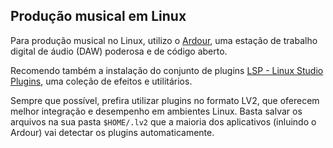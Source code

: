 Produção musical em Linux
-------------------------
Para produção musical no Linux, utilizo o [Ardour](https://ardour.org/), uma estação de trabalho digital de áudio (DAW) poderosa e de código aberto.

Recomendo também a instalação do conjunto de plugins [LSP - Linux Studio Plugins](https://lsp-plug.in/), uma coleção de efeitos e utilitários.

Sempre que possível, prefira utilizar plugins no formato LV2, que oferecem melhor integração e desempenho em ambientes Linux. Basta salvar os arquivos na sua pasta `$HOME/.lv2` que a maioria dos aplicativos (inluindo o Ardour) vai detectar os plugins automaticamente.